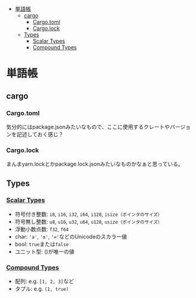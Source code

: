 - [単語帳](#単語帳)
  - [cargo](#cargo)
    - [Cargo.toml](#cargotoml)
    - [Cargo.lock](#cargolock)
  - [Types](#types)
    - [Scalar Types](#scalar-types)
    - [Compound Types](#compound-types)
# 単語帳

## cargo

### Cargo.toml

気分的にはpackage.jsonみたいなもので、ここに使用するクレートやバージョンを記述しておく感じ？

### Cargo.lock

まんまyarn.lockとかpackage.lock.jsonみたいなものかなぁと思っている。

## Types
### [Scalar Types](https://doc.rust-lang.org/stable/rust-by-example/primitives.html#scalar-types)

- 符号付き整数: `i8`, `i16`, `i32`, `i64`, `i128`, `isize（ポインタのサイズ）`
- 符号無し整数: `u8`, `u16`, `u32`, `u64`, `u128`, `usize（ポインタのサイズ）`
- 浮動小数点数: `f32`, `f64`
- char: `'a'`, `'α'`, `'∞'`などのUnicodeのスカラー値
- bool: `true`または`false`
- ユニット型: ()が唯一の値

### [Compound Types](https://doc.rust-lang.org/stable/rust-by-example/primitives.html#compound-types)

- 配列: e.g. `[1, 2, 3]`など
- タプル: e.g. `(1, true)`